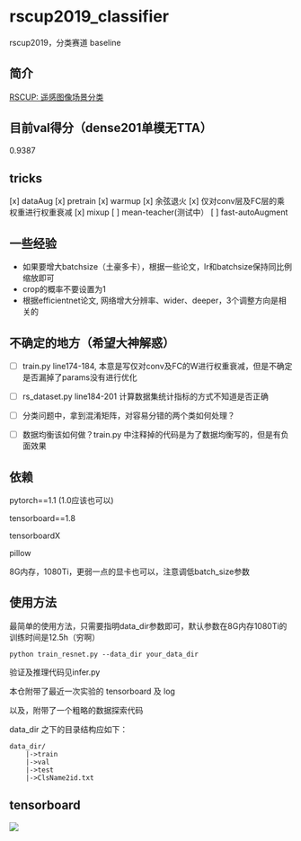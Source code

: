 # rscup2019_classifier
rscup2019，分类赛道 baseline

## 简介
[RSCUP: 遥感图像场景分类](http://rscup.bjxintong.com.cn/#/theme/1)

## 目前val得分（dense201单模无TTA）
0.9387

## tricks
[x] dataAug
[x] pretrain
[x] warmup
[x] 余弦退火
[x] 仅对conv层及FC层的乘权重进行权重衰减
[x] mixup
[ ] mean-teacher(测试中）
[ ] fast-autoAugment


## 一些经验
- 如果要增大batchsize（土豪多卡），根据一些论文，lr和batchsize保持同比例缩放即可    
- crop的概率不要设置为1   
- 根据efficientnet论文, 网络增大分辨率、wider、deeper，3个调整方向是相关的    


## 不确定的地方（希望大神解惑）
- [ ] train.py  line174-184, 本意是写仅对conv及FC的W进行权重衰减，但是不确定是否漏掉了params没有进行优化
- [ ] rs_dataset.py line184-201 计算数据集统计指标的方式不知道是否正确
- [ ] 分类问题中，拿到混淆矩阵，对容易分错的两个类如何处理？
- [ ] 数据均衡该如何做？train.py 中注释掉的代码是为了数据均衡写的，但是有负面效果


## 依赖
pytorch==1.1 (1.0应该也可以)

tensorboard==1.8

tensorboardX 

pillow

8G内存，1080Ti，更弱一点的显卡也可以，注意调低batch_size参数


## 使用方法
最简单的使用方法，只需要指明data_dir参数即可，默认参数在8G内存1080Ti的训练时间是12.5h（穷啊）   
```
python train_resnet.py --data_dir your_data_dir
```
验证及推理代码见infer.py     

本仓附带了最近一次实验的 tensorboard 及 log    

以及，附带了一个粗略的数据探索代码   

data_dir 之下的目录结构应如下：
```
data_dir/
    |->train
    |->val
    |->test
    |->ClsName2id.txt
```

## tensorboard
![](https://github.com/Parker-Lyu/rscup2019_classifier/baseline/blob/master/train.png)